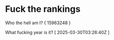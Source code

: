 # Fuck the rankings

Who the hell am I?
{ 15963248 }

What fucking year is it?
[ 2025-03-30T03:26:40Z ]
